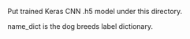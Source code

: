 Put trained Keras CNN .h5 model under this directory.

name_dict is the dog breeds label dictionary.
